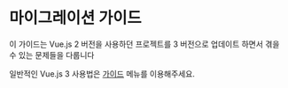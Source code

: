 # 마이그레이션 가이드

이 가이드는 Vue.js 2 버전을 사용하던 프로젝트를 3 버전으로 업데이트 하면서 겪을 수 있는 문제들을 다룹니다

일반적인 Vue.js 3 사용법은 [가이드](/guide/) 메뉴를 이용해주세요.